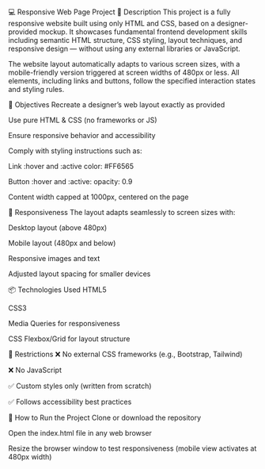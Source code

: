 💻 Responsive Web Page Project
📄 Description
This project is a fully responsive website built using only HTML and CSS, based on a designer-provided mockup. It showcases fundamental frontend development skills including semantic HTML structure, CSS styling, layout techniques, and responsive design — without using any external libraries or JavaScript.

The website layout automatically adapts to various screen sizes, with a mobile-friendly version triggered at screen widths of 480px or less. All elements, including links and buttons, follow the specified interaction states and styling rules.

🎯 Objectives
Recreate a designer’s web layout exactly as provided

Use pure HTML & CSS (no frameworks or JS)

Ensure responsive behavior and accessibility

Comply with styling instructions such as:

Link :hover and :active color: #FF6565

Button :hover and :active: opacity: 0.9

Content width capped at 1000px, centered on the page

📱 Responsiveness
The layout adapts seamlessly to screen sizes with:

Desktop layout (above 480px)

Mobile layout (480px and below)

Responsive images and text

Adjusted layout spacing for smaller devices

📦 Technologies Used
HTML5

CSS3

Media Queries for responsiveness

CSS Flexbox/Grid for layout structure

🚫 Restrictions
❌ No external CSS frameworks (e.g., Bootstrap, Tailwind)

❌ No JavaScript

✅ Custom styles only (written from scratch)

✅ Follows accessibility best practices

🧪 How to Run the Project
Clone or download the repository

Open the index.html file in any web browser

Resize the browser window to test responsiveness (mobile view activates at 480px width)

